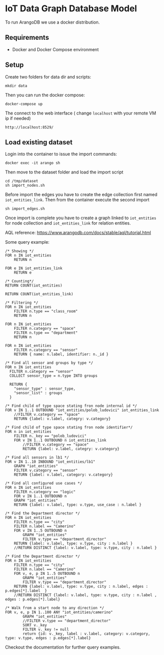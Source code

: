 
# IoT Data Graph Database Model

To run ArangoDB we use a docker distribution. 

## Requirements

* Docker and Docker Compose environment

## Setup 

Create two folders for data dir and scripts:

    mkdir data

Then you can run the docker compose:
    
    docker-compose up

The connect to the web interface ( change `localhost` with your remote VM ip if needed)

    http://localhost:8529/

## Load existing dataset

Login into the container to issue the import commands:

    docker exec -it arango sh

Then move to the dataset folder and load the import script

    cd /tmp/dataset
    sh import_nodes.sh


Before import the edges you have to create the edge collection first named `iot_entities_link`. Then from the container execute the second import 

    sh import_edges.sh


Once import is complete you have to create a graph linked to `iot_entities` for node collection and `iot_entities_link` for relation entities.

AQL reference: https://www.arangodb.com/docs/stable/aql/tutorial.html

Some query example:

```
/* Showing */
FOR n IN iot_entities
    RETURN n

```

```
FOR e IN iot_entities_link
    RETURN e
```

```
/* Counting*/
RETURN COUNT(iot_entities)
```

```
RETURN COUNT(iot_entities_link)
```

```
/* Filtering */
FOR n IN iot_entities
    FILTER n.type == "class_room"
    RETURN n
```

```
FOR n IN iot_entities
    FILTER n.category == "space"
    FILTER n.type == "department"
    RETURN n
```

```
FOR n IN iot_entities
    FILTER n.category == "sensor"
    RETURN { name: n.label, identifier: n._id }
```

```
/* Find all sensor and groups by type */
FOR n IN iot_entities
  FILTER n.category == "sensor"
  COLLECT sensor_type = n.type INTO groups

  RETURN { 
    "sensor_type" : sensor_type, 
    "sensor_list" : groups 
  }
```

```
/* Find child of type space stating fron node internal id */
FOR v IN 1..1 OUTBOUND "iot_entities/polob_ludovici" iot_entities_link
    //FILTER v.category == "space"
    RETURN {label: v.label, categry: v.category}
```

```
/* Find child of type space stating fron node identifier*/
FOR n in iot_entities
	FILTER n._key == "polob_ludovici"
	FOR v IN 1..1 OUTBOUND n iot_entities_link
		//FILTER v.category == "space"
		RETURN {label: v.label, categry: v.category}
```

```
/* Find all sensors in lb1 */
FOR v IN 1..10 INBOUND "iot_entities/lb1" 
    GRAPH "iot_entities"
    FILTER v.category == "sensor"
    RETURN {label: v.label, category: v.category}
```

```
/* Find all configured use cases */
FOR n IN iot_entities
    FILTER n.category == "logic"
    FOR v IN 1..1 OUTBOUND n
    GRAPH "iot_entities"
    RETURN {label: v.label, type: v.type, use_case : n.label }
```

```
/* Find the Department director */
FOR n IN iot_entities
    FILTER n.type == "city"
    FILTER n.label == "Camerino"
    FOR v IN 1..5 OUTBOUND n
        GRAPH "iot_entities"
        FILTER v.type == "department_director"
    RETURN {label: v.label, type: v.type, city : n.label }
    //RETURN DISTINCT {label: v.label, type: v.type, city : n.label }
```

```
/* Find the Department director */
FOR n IN iot_entities
    FILTER n.type == "city"
    FILTER n.label == "Camerino"
    FOR v, e, p IN 1..5 OUTBOUND n
        GRAPH "iot_entities"
        FILTER v.type == "department_director"
    RETURN {label: v.label, type: v.type, city : n.label, edges : p.edges[*].label  }
    //RETURN DISTINCT {label: v.label, type: v.type, city : n.label , edges : p.edges[*].label}
```

```
/* Walk from a start node to any direction */
FOR v, e, p IN 1..100 ANY "iot_entities/camerino"
        GRAPH "iot_entities"
        //FILTER v.type == "department_director"
        SORT v._key
        FILTER v._key != null
        return {id: v._key, label : v.label, category: v.category, type: v.type, edges : p.edges[*].label}
```

Checkout the documentation for further query examples.

